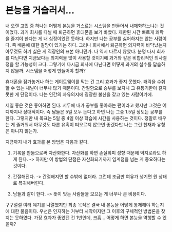 
# 본능을 거슬러서...

내 오랜 고민 중 하나는 어떻게 본능을 거스르는 시스템을 만들어서 내재화하느냐는 것이었다. 과거 회사를 다닐 때 퇴근하면 휴대폰을 보기 바빴다. 제한된 시간 빠르게 쾌락을 즐겨야 한다는 게 내 심정이었던 듯하다. 하지만 나는 공부를 싫어하지는 않는 사람이다. 즉 배움에 대한 갈망이 있기는 하다. 그러나 회사에서 퇴근하면 의지력이 바닥났는지 아무것도 하기 싫은 게 직장인의 표본 아니던가. 나 역시 다르지 않았다. 분명 다시 회사를 다닌다면 지금보다는 의지력을 많이 사용할 것이기에 과거와 같은 비합리적인 의사결정을 할 가능성이 크다. 그렇기에 다시금 회사에 다닌다면 어떻게 과거의 실수를 답습하지 않을까. 시스템을 어떻게 만들어야 할까?

휴대폰을 잠가놓거나 하는 게이트웨이를 막는 건 그리 효과가 좋지 못했다. 쾌락을 수취할 수 있는 채널이 너무나 많기 때문이다. 간절함으로 승부를 보자니 그 유통기한이 길지 못한 게 단점이다. 나는 인간의 자유의지에 굉장한 불신을 갖고 있는 사람이기에.

제일 좋은 것은 좋아하면 된다. 서두에 내가 공부를 좋아하는 편이라고 했지만 그것은 어디까지나 상대적이다. 즉 남들은 5일 모두 논다고 하면 나는 그중 1.5일 정도는 공부를 한다. 그렇지만 내 목표는 5일 중 4일 이상 학습에 시간을 사용하는 것이다. 정말로 배우는 게 즐거워서 아무것도 다른 유혹이 떠오르지 않으면 좋겠다만 나는 그런 천재과 유형은 아니지 않는가.

지금까지 내가 효과를 본 방법은 다음과 같다.

1. 기록을 만듦으로써 자산화한다. 자산화를 하면 손실회피 성향 때문에 억지로라도 하게 된다. -> 하지만 이 방법의 단점은 자산화되기까지 임계점을 넘는 게 중요하다는 것이다.
    
2. 간절해진다. -> 간절해지면 할 수밖에 없더라. 그런데 조금만 여유가 생기면 원 상태로 복귀해버린다.
    
3. 남들과 같이 한다. -> 뜻이 맞는 사람들을 모으는 게 너무나 큰 비용이다.
    

구구절절 여러 얘기를 나열했지만 최종 목적은 결국 내 본능을 어떻게 통제해야 하는지에 대한 물음이다. 우선은 인지하는 거부터 시작이지만 그 이후의 구체적인 방법론을 찾지는 못하였다. 가장 효과가 좋았던 건 1번인데, 크흠... 어떻게 하면 본능을 역행할 수 있을까?